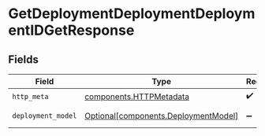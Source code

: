 # GetDeploymentDeploymentDeploymentIDGetResponse


## Fields

| Field                                                                              | Type                                                                               | Required                                                                           | Description                                                                        |
| ---------------------------------------------------------------------------------- | ---------------------------------------------------------------------------------- | ---------------------------------------------------------------------------------- | ---------------------------------------------------------------------------------- |
| `http_meta`                                                                        | [components.HTTPMetadata](../../models/components/httpmetadata.md)                 | :heavy_check_mark:                                                                 | N/A                                                                                |
| `deployment_model`                                                                 | [Optional[components.DeploymentModel]](../../models/components/deploymentmodel.md) | :heavy_minus_sign:                                                                 | Successful Response                                                                |